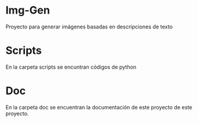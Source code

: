 # Img-Gen
Proyecto para generar imágenes basadas en descripciones de texto

# Scripts
En la carpeta scripts se encuntran códigos de python 

# Doc
En la carpeta doc se encuentran la documentación de este proyecto de este proyecto.
